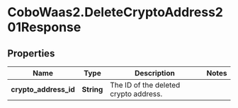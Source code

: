 # CoboWaas2.DeleteCryptoAddress201Response

## Properties

Name | Type | Description | Notes
------------ | ------------- | ------------- | -------------
**crypto_address_id** | **String** | The ID of the deleted crypto address. | 


